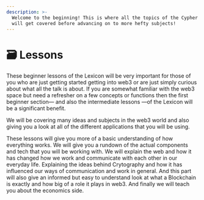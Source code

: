 ```yaml
---
description: >-
  Welcome to the beginning! This is where all the topics of the Cypher Lexicon
  will get covered before advancing on to more hefty subjects!
---
```


# 🗃 Lessons

These beginner lessons of the Lexicon will be very important for those of you who are just getting started getting into web3 or are just simply curious about what all the talk is about. If you are somewhat familiar with the web3 space but need a refresher on a few concepts or functions then the first beginner section— and also the intermediate lessons —of the Lexicon will be a significant benefit.&#x20;

We will be covering many ideas and subjects in the web3 world and also giving you a look at all of the different applications that you will be using.&#x20;

These lessons will give you more of a basic understanding of how everything works. We will give you a rundown of the actual components and tech that you will be working with. We will explain the web and how it has changed how we work and communicate with each other in our everyday life. Explaining the ideas behind Crytography and how it has influenced our ways of communication and work in general. And this part will also give an informed but easy to understand look at what a Blockchain is exactly and how big of a role it plays in web3. And finally we will teach you about the economics side.&#x20;
